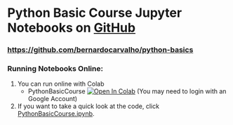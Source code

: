# Python Basic Course Jupyter Notebooks on [GitHub](https://github.com/bernardocarvalho/python-basics)
### https://github.com/bernardocarvalho/python-basics


### Running Notebooks Online:
1. You can run online with Colab
    * PythonBasicCourse [![Open In Colab](https://colab.research.google.com/assets/colab-badge.svg)](https://colab.research.google.com/github/bernardocarvalho/python-basics/blob/main/PlasmaSurf/LangmuirProbesExperiment.ipynb) (You may need to login with an Google Account)
2. If you want to take a quick look at the code, click [PythonBasicCourse.ipynb](https://github.com/bernardocarvalho/python-basics/blob/main/PlasmaSurf/LangmuirProbesExperiment.ipynb).
